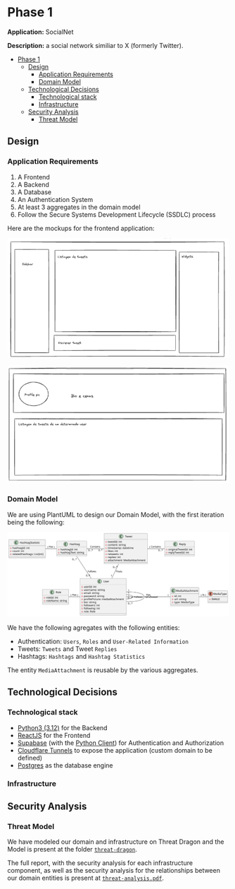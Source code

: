# Phase 1

**Application:** SocialNet

**Description:** a social network similiar to X (formerly Twitter).

- [Phase 1](#phase-1)
  - [Design](#design)
    - [Application Requirements](#application-requirements)
    - [Domain Model](#domain-model)
  - [Technological Decisions](#technological-decisions)
    - [Technological stack](#technological-stack)
    - [Infrastructure](#infrastructure)
  - [Security Analysis](#security-analysis)
    - [Threat Model](#threat-model)


## Design

### Application Requirements

1. A Frontend
2. A Backend
3. A Database
4. An Authentication System
5. At least 3 aggregates in the domain model
6. Follow the Secure Systems Development Lifecycle (SSDLC) process

Here are the mockups for the frontend application:

![Home Page](design/home_page.png)

![Profile Page](design/profile_page.png)

### Domain Model

We are using PlantUML to design our Domain Model, with the first iteration being the following:

![SocialNet Domain Model](design/domain_model.svg)

We have the following agregates with the following entities:

- Authentication: `Users`, `Roles` and `User-Related Information`
- Tweets: `Tweets` and Tweet `Replies`
- Hashtags: `Hashtags` and `Hashtag Statistics`

The entity `MediaAttachment` is reusable by the various aggregates.

## Technological Decisions

### Technological stack

- [Python3 (3.12)](https://www.python.org/downloads/release/python-3120/) for the Backend
- [ReactJS](https://react.dev/) for the Frontend
- [Supabase](https://supabase.com/docs) (with the [Python Client](https://supabase.com/docs/reference/python/start)) for Authentication and Authorization
- [Cloudflare Tunnels](https://developers.cloudflare.com/cloudflare-one/connections/connect-networks/) to expose the application (custom domain to be defined)
- [Postgres](https://www.postgresql.org/) as the database engine

### Infrastructure



## Security Analysis

### Threat Model

We have modeled our domain and infrastructure on Threat Dragon and the Model is present at the folder [`threat-dragon`](threat-dragon).

The full report, with the security analysis for each infrastructure component, as well as the security analysis for the relationships between our domain entities is present at [`threat-analysis.pdf`](threat-dragon/threat-analysis.pdf).